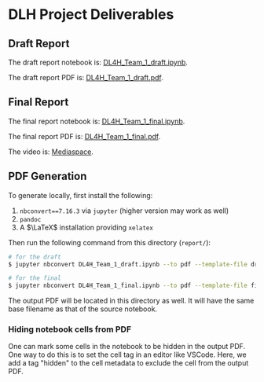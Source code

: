 # DLH Project Deliverables

## Draft Report

The draft report notebook is: [DL4H_Team_1_draft.ipynb](DL4H_Team_1_draft.ipynb).

The draft report PDF is: [DL4H_Team_1_draft.pdf](DL4H_Team_1_draft.pdf).

## Final Report

The final report notebook is: [DL4H_Team_1_final.ipynb](DL4H_Team_1_final.ipynb).

The final report PDF is: [DL4H_Team_1_final.pdf](DL4H_Team_1_final.pdf).

The video is: [Mediaspace](https://mediaspace.illinois.edu/media/t/1_sk6zbm84).

## PDF Generation

To generate locally, first install the following:

1. `nbconvert==7.16.3` via `jupyter` (higher version may work as well)
2. `pandoc`
3. A $\LaTeX$ installation providing `xelatex`

Then run the following command from this directory (`report/`):

```bash
# for the draft
$ jupyter nbconvert DL4H_Team_1_draft.ipynb --to pdf --template-file draft.tplx --TagRemovePreprocessor.remove_cell_tags="hidden"

# for the final
$ jupyter nbconvert DL4H_Team_1_final.ipynb --to pdf --template-file final.tplx --TagRemovePreprocessor.remove_cell_tags="hidden"
```

The output PDF will be located in this directory as well. It will have the same base filename as that of the source notebook.


### Hiding notebook cells from PDF

One can mark some cells in the notebook to be hidden in the output PDF. One way to do this is to set the cell tag in an editor like VSCode. Here, we add a tag "hidden" to the cell metadata to exclude the cell from the output PDF.

